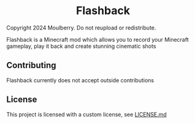 <h1 align="center">Flashback</h1>

Copyright 2024 Moulberry. Do not reupload or redistribute.

Flashback is a Minecraft mod which allows you to record your Minecraft gameplay, play it back and create stunning cinematic shots

## Contributing

Flashback currently does not accept outside contributions

## License

This project is licensed with a custom license, see [LICENSE.md](https://github.com/Moulberry/Flashback/blob/master/LICENSE.md)
